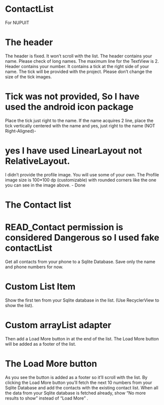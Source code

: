 # ContactList
For NUPUIT

# The header
The header is fixed. It won’t scroll with the list. 
The header contains your name. Please check of long names. The maximum line for the TextView is 2.
Header contains your number. 
It contains a tick at the right side of your name. The tick will be provided with the project.  Please don’t change the size of the tick images. 

# Tick was not provided, So I have used the android icon package

Place the tick just right to the name. If the name acquires 2 line, place the tick vertically centered with the name and yes, just right to the name (NOT Right-Aligned)- 
# yes I have used LinearLayout not RelativeLayout. 

I didn’t provide the profile image. You will use some of your own. The Profile image size is 100*100 dp (customizable) with rounded corners like the one you can see in the image above. - Done

# The Contact list
# READ_Contact permission is considered Dangerous so I used fake contactList
Get all contacts from your phone to a Sqlite Database. Save only the name and phone numbers for now. 
# Custom List Item
Show the first ten from your Sqlite database in the list. (Use RecyclerView to show the list). 
# Custom arrayList adapter 
Then add a Load More button in at the end of the list. The Load More button will be added as a footer of the list. 

# The Load More button
As you see the button is added as a footer so it’ll scroll with the list. By clicking the Load More button you’ll fetch the next 10 numbers from your Sqlite Database and add the contacts with the existing contact list. 
When all the data from your Sqlite database is fetched already, show “No more results to show” instead of “Load More” . 
